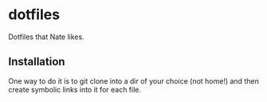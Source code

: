 dotfiles
========

Dotfiles that Nate likes.


## Installation

One way to do it is to git clone into a dir of your choice (not home!) and then create symbolic links into it for each file.

